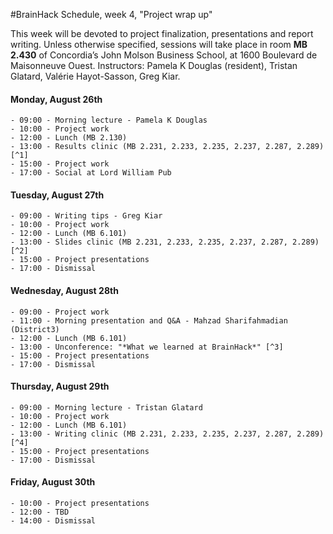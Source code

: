 #BrainHack Schedule, week 4, "Project wrap up"

This week will be devoted to project finalization, presentations and report
writing. Unless otherwise specified, sessions will take place in room **MB 2.430**
of Concordia’s John Molson Business School, at 1600 Boulevard de Maisonneuve Ouest.
Instructors: Pamela K Douglas (resident), Tristan Glatard, Valérie Hayot-Sasson, Greg Kiar.

#### Monday, August 26th
    - 09:00 - Morning lecture - Pamela K Douglas
    - 10:00 - Project work
    - 12:00 - Lunch (MB 2.130)
    - 13:00 - Results clinic (MB 2.231, 2.233, 2.235, 2.237, 2.287, 2.289) [^1]
    - 15:00 - Project work
    - 17:00 - Social at Lord William Pub

#### Tuesday, August 27th
    - 09:00 - Writing tips - Greg Kiar
    - 10:00 - Project work
    - 12:00 - Lunch (MB 6.101)
    - 13:00 - Slides clinic (MB 2.231, 2.233, 2.235, 2.237, 2.287, 2.289) [^2]
    - 15:00 - Project presentations 
    - 17:00 - Dismissal

#### Wednesday, August 28th
    - 09:00 - Project work
    - 11:00 - Morning presentation and Q&A - Mahzad Sharifahmadian (District3)
    - 12:00 - Lunch (MB 6.101)
    - 13:00 - Unconference: "*What we learned at BrainHack*" [^3]
    - 15:00 - Project presentations
    - 17:00 - Dismissal

#### Thursday, August 29th
    - 09:00 - Morning lecture - Tristan Glatard
    - 10:00 - Project work
    - 12:00 - Lunch (MB 6.101)
    - 13:00 - Writing clinic (MB 2.231, 2.233, 2.235, 2.237, 2.287, 2.289) [^4]
    - 15:00 - Project presentations
    - 17:00 - Dismissal

#### Friday, August 30th
    - 10:00 - Project presentations
    - 12:00 - TBD
    - 14:00 - Dismissal

[^1]: The result clinic will be a 1 or 2 hour activity where groups of 5 students
or less will discuss their project results under the supervision of an instructor.
They will present their results to each other in a structured but informal way
and will exchange ideas about them. Students are expected to prepare key figures,
tables, etc. about their results but no formal presentation. Discussion will be
about the content of the results and their presentation. 
[^2]: The slides clinic will be a 1 or 2 hour activity where groups of 5 students
or less will discuss the current status of their project presentation, under the
supervision of an instructor. It will be an opportunity for students to receive
feedback on their presentation ahead of the final one. The instructors will also
provide some tips-and-tricks for making effective presentations.
[^3]: Students and instructors will propose short, focused presentations on
something they learned during the school, which was not a direct piece of the
curriculum, and could benefit other attendees, such as a tool, a method, a dataset, etc.
Topics could be suggested from a few days before. Detailed program will be announced on Wednesday morning.
[^4]: The writing clinic will be a 1 or 2 hour activity where groups of 5 students
or less will discuss the current status of their reports. They will cross-review 
each other’s report and exchange feedback, with the supervision of an instructor.
It will be an opportunity for students to receive feedback on their reports before 
the final submission.
